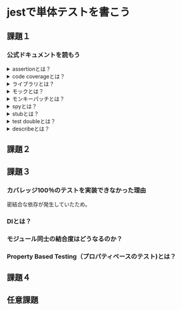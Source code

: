 # jestで単体テストを書こう

## 課題１
### 公式ドキュメントを読もう

<details>
    <summary>assertionとは？</summary>
    テスト結果が期待値と同じであるのかの真偽判定を行い、意図と異なる値が検出された場合、テストを失敗させる
</details>

<details>
    <summary>code coverageとは？</summary>
    テスト対象となるロジック全体の中で、テストが行われた部分が占める割合
</details>

<details>
    <summary>ライブラリとは？</summary>
**JavaScriptのテストツールには種類がある**
- テストランナー
- テストフレームワーク
- アサーションライブラリ
- DOMテスティングライブラリ
- E2Eライブラリ
</details>

<details>
    <summary>モックとは？</summary>
テスト対象が依存コンポーネントを呼び出した時に取得できる値を用意し、さらに呼び出した時に与えた値を記録(スタブとモックの機能を保持)

テスト対象が既に実装された依存コンポーネントを呼び出した値や回数を検証するテスト

自作した`MockFn`
```javascript
function fn(impl = () => {}) {
  const mockFn = (...args) => {
    mockFn.mock.calls.push(args)
    return impl(...args)
  }
  mockFn.mock = {calls: []}
  return mockFn
}
```
</details>

<details>
    <summary>モンキーパッチとは？</summary>
    システムソフトウェアを補完するために、プログラムをその時その場の実行範囲内で拡張または修正するというテクニックである。モンキーパッチの影響はその時その場のプロセス（プログラムの実行インスタンス）だけに限定されて、プログラム本体には及ばない

**参考文献**
- [モンキーパンチングについて](https://bit.ly/3pibWQ4)
</details>

<details>
    <summary>spyとは？</summary>
テスト対象が依存コンポーネントを呼び出したときに取得できる値を用意し、さらに呼び出したときに与えた値を記録する。（スタブとモックの機能を持つ）

テスト対象が既に実装された依存コンポーネントを呼び出した値や回数を検証するテスト
</details>


<details>
    <summary>stubとは？</summary>
テスト対象が依存コンポーネントを呼び出した時に取得できる値を用意。

依存コンポーネントから取得できる値が変化した時、テスト対象の挙動がどう変化する確認するテスト。
</details>

<details>
    <summary>test doubleとは？</summary>
テストダブルとは、テスト実行時に、テスト対象が依存しているコンポーネントと置換

- スタブ
- モック
- スパイ　など
</details>

<details>
    <summary>describeとは？</summary>
describeは、いくつかの関連するテストをまとめたブロックを作成  
複数のテストをdescribeにまとめることで、テスト結果がグループごとに出力  
テストの数が増えてくると、describeでテストをグループに分ける事で管理が容易
</details>

## 課題２


## 課題３
### カバレッジ100％のテストを実装できなかった理由
密結合な依存が発生していたため。

### DIとは？

### モジュール同士の結合度はどうなるのか？

### Property Based Testing（プロパティベースのテスト)とは？

## 課題４

## 任意課題